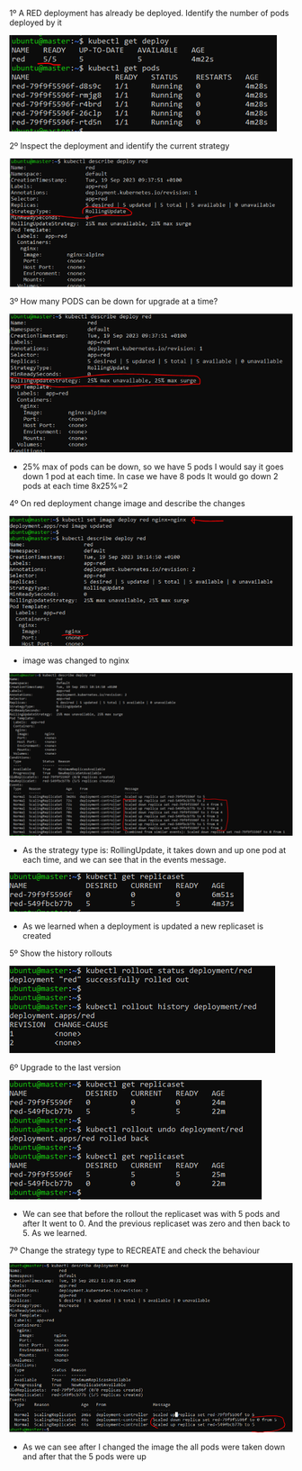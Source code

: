 1º A RED deployment has already be deployed. Identify the number of pods deployed by it

![Alt Text](/00-images/lifecycle/update.PNG)

2º Inspect the deployment and identify the current strategy

![Alt Text](/00-images/lifecycle/update1.PNG)

3º How many PODS can be down for upgrade at a time?

![Alt Text](/00-images/lifecycle/update2.PNG)
- 25% max of pods can be down, so we have 5 pods I would say it goes down 1 pod at each time. In case we have 8 pods It would go down 2 pods at each time 8x25%=2

4º On red deployment change image and describe the changes

![Alt Text](/00-images/lifecycle/update3.PNG)
- image was changed to nginx

![Alt Text](/00-images/lifecycle/update4.PNG)
- As the strategy type is: RollingUpdate, it takes down and up one pod at each time, and we can see that in the events message.

![Alt Text](/00-images/lifecycle/update5.PNG)
- As we learned when a deployment is updated a new replicaset is created

5º Show the history rollouts

![Alt Text](/00-images/lifecycle/update6.PNG)

6º Upgrade to the last version

![Alt Text](/00-images/lifecycle/update7.PNG)
- We can see that before the rollout the replicaset was with 5 pods and after It went to 0. And the previous replicaset was zero and then back to 5. As we learned.

7º Change the strategy type to RECREATE and check the behaviour

![Alt Text](/00-images/lifecycle/update8.PNG)
- As we can see after I changed the image the all pods were taken down and after that the 5 pods were up


